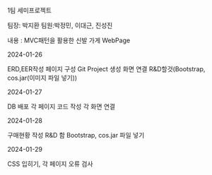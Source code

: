 1팀 세미프로젝트

팀장: 박지환 팀원:박정민, 이대근, 진성진

내용 : MVC패턴을 활용한 신발 가게 WebPage

2024-01-26

ERD,EER작성
페이지 구성
Git Project 생성
화면 연결
R&D할것(Bootstrap, cos.jar(이미지 파일 넣기))

2024-01-27

DB 배포
각 페이지 코드 작성
각 화면 연결

2024-01-28

구매현황 작성
R&D 함
Bootstrap, cos.jar 파일 넣기

2024-01-29

CSS 입히기, 각 페이지 오류 검사
